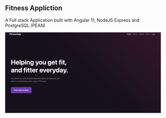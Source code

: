 ## Fitness Appliction

A Full stack Application built with Angular 11, NodeJS Express and PostgreSQL.(PEAN)

<img src="src/assets/screenshot.png" alt="picture"/>